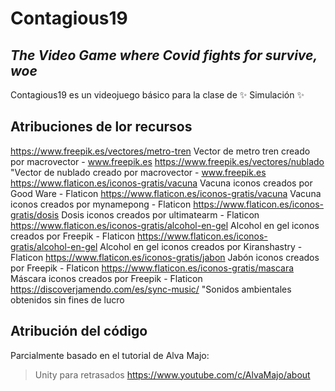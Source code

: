 # Contagious19
## _The Video Game where Covid fights for survive, woe_



Contagious19 es un videojuego básico para la clase de ✨  Simulación ✨

## Atribuciones de lor recursos


https://www.freepik.es/vectores/metro-tren Vector de metro tren creado por macrovector - www.freepik.es
https://www.freepik.es/vectores/nublado "Vector de nublado creado por macrovector - www.freepik.es
https://www.flaticon.es/iconos-gratis/vacuna Vacuna iconos creados por Good Ware - Flaticon
https://www.flaticon.es/iconos-gratis/vacuna Vacuna iconos creados por mynamepong - Flaticon
https://www.flaticon.es/iconos-gratis/dosis Dosis iconos creados por ultimatearm - Flaticon https://www.flaticon.es/iconos-gratis/alcohol-en-gel Alcohol en gel iconos creados por Freepik - Flaticon
https://www.flaticon.es/iconos-gratis/alcohol-en-gel Alcohol en gel iconos creados por Kiranshastry - Flaticon
https://www.flaticon.es/iconos-gratis/jabon Jabón iconos creados por Freepik - Flaticon
https://www.flaticon.es/iconos-gratis/mascara Máscara iconos creados por Freepik - Flaticon
https://discoverjamendo.com/es/sync-music/ "Sonidos ambientales obtenidos sin fines de lucro

## Atribución del código

Parcialmente basado en el tutorial de Alva Majo: 
> Unity para retrasados
 https://www.youtube.com/c/AlvaMajo/about